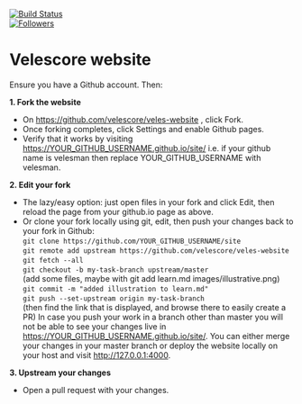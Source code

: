 [![Build Status](https://travis-ci.com/velescore/veles-website.svg?branch=master)](https://travis-ci.org/velescore/veles-website)  
[![Followers](https://img.shields.io/twitter/follow/velescore.svg?style=social&label=Follow)](https://twitter.com/velescore)


# Velescore website

Ensure you have a Github account. Then:

**1. Fork the website**
* On https://github.com/velescore/veles-website , click Fork.
* Once forking completes, click Settings and enable Github pages.
* Verify that it works by visiting https://YOUR_GITHUB_USERNAME.github.io/site/ i.e. if your github name is velesman then replace YOUR_GITHUB_USERNAME with velesman.

**2. Edit your fork**
* The lazy/easy option: just open files in your fork and click Edit, then reload the page from your github.io page as above.
* Or clone your fork locally using git, edit, then push your changes back to your fork in Github:<br>
 `git clone https://github.com/YOUR_GITHUB_USERNAME/site`<br>
 `git remote add upstream https://github.com/velescore/veles-website`<br>
 `git fetch --all`<br>
 `git checkout -b my-task-branch upstream/master` <br>
(add some files, maybe with git add learn.md images/illustrative.png)
 `git commit -m "added illustration to learn.md"`<br>
 `git push --set-upstream origin my-task-branch`<br>
(then find the link that is displayed, and browse there to easily create a PR)
In case you push your work in a branch other than master you will not be able to see your changes live in https://YOUR_GITHUB_USERNAME.github.io/site/. You can either merge your changes in your master branch or deploy the website locally on your host and visit http://127.0.0.1:4000.

**3. Upstream your changes**
* Open a pull request with your changes.
